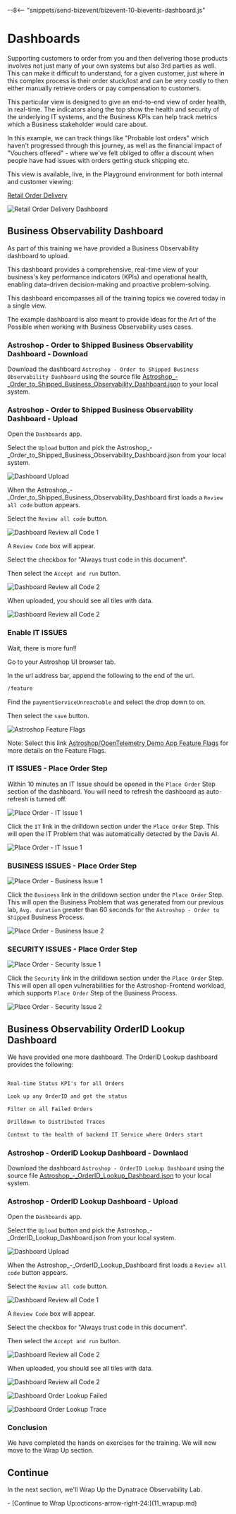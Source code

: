 --8<-- "snippets/send-bizevent/bizevent-10-bievents-dashboard.js"

# Dashboards

Supporting customers to order from you and then delivering those products involves not just many of your own systems but also 3rd parties as well. This can make it difficult to understand, for a given customer, just where in this complex process is their order stuck/lost and can be very costly to then either manually retrieve orders or pay compensation to customers.

This particular view is designed to give an end-to-end view of order health, in real-time. The indicators along the top show the health and security of the underlying IT systems, and the Business KPIs can help track metrics which a Business stakeholder would care about.

In this example, we can track things like "Probable lost orders" which haven't progressed through this journey, as well as the financial impact of "Vouchers offered" - where we've felt obliged to offer a discount when people have had issues with orders getting stuck shipping etc.

This view is available, live, in the Playground environment for both internal and customer viewing:

[Retail Order Delivery](https://wkf10640.apps.dynatrace.com/ui/apps/dynatrace.dashboards/dashboard/869f7565-899b-4aa0-91f9-dfeecac7f861#from=-24h&to=now%28%29)


![Retail Order Delivery Dashboard](./img/08_01_dashboard_retail_example_2.png)

## Business Observability Dashboard

As part of this training we have provided a Business Observability dashboard to upload. 

This dashboard provides a comprehensive, real-time view of your business's key performance indicators (KPIs) and operational health, enabling data-driven decision-making and proactive problem-solving.  

This dashboard encompasses all of the training topics we covered today in a single view.  

The example dashboard is also meant to provide ideas for the Art of the Possible when working with Business Observability uses cases.

### Astroshop - Order to Shipped Business Observability Dashboard - Download

Download the dashboard `Astroshop - Order to Shipped Business Observability Dashboard` using the source file [Astroshop_-_Order_to_Shipped_Business_Observability_Dashboard.json](https://github.com/dynatrace-wwse/enablement-business-observability/blob/main/assets/dynatrace/dashboards/Astroshop_-_Order_to_Shipped_Business_Observability_Dashboard.json) to your local system.

### Astroshop - Order to Shipped Business Observability Dashboard - Upload

Open the `Dashboards` app.

Select the `Upload` button and pick the Astroshop_-_Order_to_Shipped_Business_Observability_Dashboard.json from your local system.

![Dashboard Upload](./img/08_01_dashboard_upload.png)

When the Astroshop_-_Order_to_Shipped_Business_Observability_Dashboard first loads a `Review all code` button appears.  

Select the `Review all code` button.

![Dashboard Review all Code 1](./img/08_01_dashboard_review_all_code_1.png)

A `Review Code` box will appear.

Select the checkbox for "Always trust code in this document".

Then select the `Accept and run` button.

![Dashboard Review all Code 2](./img/08_01_dashboard_review_all_code_2.png)

When uploaded,  you should see all tiles with data.

![Dashboard Review all Code 2](./img/08_01_dashboard_astroshop_review_1.png)

### Enable IT ISSUES

Wait,  there is more fun!!

Go to your Astroshop UI browser tab.

In the url address bar, append the following to the end of the url.

```txt
/feature
```
Find the `paymentServiceUnreachable` and select the drop down to on.

Then select the `save` button.

![Astroshop Feature Flags](./img/08_01_dashboard_astroshop_feature.png)

Note: Select this link [Astroshop/OpenTelemetry Demo App Feature Flags](https://opentelemetry.io/docs/demo/feature-flags/) for more details on the Feature Flags.

### IT ISSUES - Place Order Step

Within 10 minutes an IT Issue should be opened in the `Place Order` Step section of the dashboard.  You will need to refresh the dashboard as auto-refresh is turned off.   

![Place Order - IT Issue 1](./img/08_01_dashboard_astroshop_review_it_issue_1.png)

Click the `IT` link in the drilldown section under the `Place Order` Step.  This will open the IT Problem that was automatically detected by the Davis AI.

![Place Order - IT Issue 1](./img/08_01_dashboard_astroshop_review_it_issue_2.png)

### BUSINESS ISSUES - Place Order Step

![Place Order - Business Issue 1](./img/08_01_dashboard_astroshop_review_business_issue_1.png)

Click the `Business` link in the drilldown section under the `Place Order` Step.  This will open the Business Problem that was generated from our previous lab, `Avg. duration` greater than 60 seconds for the `Astroshop - Order to Shipped` Business Process.

![Place Order - Business Issue 2](./img/08_01_dashboard_astroshop_review_business_issue_2.png)

### SECURITY ISSUES - Place Order Step

![Place Order - Security Issue 1](./img/08_01_dashboard_astroshop_review_security_issue_1.png)

Click the `Security` link in the drilldown section under the `Place Order` Step.  This will open all open vulnerabilities for the Astroshop-Frontend workload,  which supports `Place Order` Step of the Business Process.

![Place Order - Security Issue 2](./img/08_01_dashboard_astroshop_review_security_issue_2.png)

## Business Observability OrderID Lookup Dashboard

We have provided one more dashboard.  The OrderID Lookup dashboard provides the following:

```txt

Real-time Status KPI's for all Orders

Look up any OrderID and get the status

Filter on all Failed Orders 

Drilldown to Distributed Traces

Context to the health of backend IT Service where Orders start
```
### Astroshop - OrderID Lookup Dashboard - Downlaod

Download the dashboard `Astroshop - OrderID Lookup Dashboard` using the source file [Astroshop_-_OrderID_Lookup_Dashboard.json](https://github.com/dynatrace-wwse/enablement-business-observability/blob/main/assets/dynatrace/dashboards/Astroshop_-_OrderID_Lookup_Dashboard.json) to your local system.

### Astroshop - OrderID Lookup Dashboard - Upload

Open the `Dashboards` app.

Select the `Upload` button and pick the Astroshop_-_OrderID_Lookup_Dashboard.json from your local system.

![Dashboard Upload](./img/08_01_dashboard_upload.png)

When the Astroshop_-_OrderID_Lookup_Dashboard first loads a `Review all code` button appears.  

Select the `Review all code` button.

![Dashboard Review all Code 1](./img/08_01_dashboard_astroshop_order_lookup_review_all_code_1.png)

A `Review Code` box will appear.

Select the checkbox for "Always trust code in this document".

Then select the `Accept and run` button.

![Dashboard Review all Code 2](./img/08_01_dashboard_review_all_code_2.png)

When uploaded,  you should see all tiles with data.

![Dashboard Review all Code 2](./img/08_01_dashboard_astroshop_order_lookup_review_1.png)

![Dashboard Order Lookup Failed](./img/08_01_dashboard_astroshop_order_lookup_review_2.png)

![Dashboard Order Lookup Trace](./img/08_01_dashboard_astroshop_order_lookup_trace_review_1.png)

### Conclusion

We have completed the hands on exercises for the training.  We will now move to the Wrap Up section.

## Continue

In the next section, we'll Wrap Up the Dynatrace Observability Lab.

<div class="grid cards" markdown>
- [Continue to Wrap Up:octicons-arrow-right-24:](11_wrapup.md)
</div>